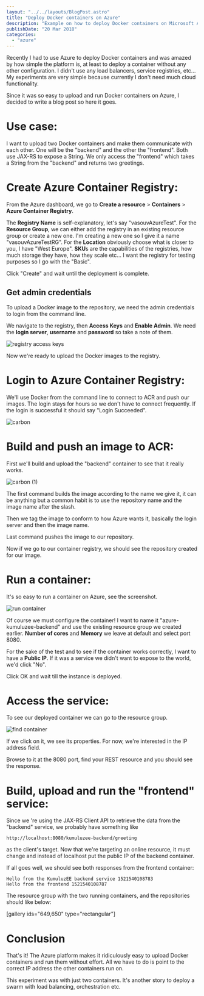 ```yaml
---
layout: "../../layouts/BlogPost.astro"
title: "Deploy Docker containers on Azure"
description: "Example on how to deploy Docker containers on Microsoft Azure"
publishDate: "20 Mar 2018"
categories: 
  - "azure"
---
```


Recently I had to use Azure to deploy Docker containers and was amazed by how simple the platform is, at least to deploy a container without any other configuration. I didn't use any load balancers, service registries, etc... My experiments are very simple because currently I don't need much cloud functionality.

Since it was so easy to upload and run Docker containers on Azure, I decided to write a blog post so here it goes.

# Use case:

I want to upload two Docker containers and make them communicate with each other. One will be the "backend" and the other the "frontend". Both use JAX-RS to expose a String. We only access the "frontend" which takes a String from the "backend" and returns two greetings.

# Create Azure Container Registry:

From the Azure dashboard, we go to **Create a resource** > **Containers** > **Azure Container Registry**.

The **Registry Name** is self-explanatory, let's say "vasouvAzureTest". For the **Resource Group**, we can either add the registry in an existing resource group or create a new one. I'm creating a new one so I give it a name "vasouvAzureTestRG". For the **Location** obviously choose what is closer to you, I have "West Europe". **SKU**s are the capabilities of the registries, how much storage they have, how they scale etc... I want the registry for testing purposes so I go with the "Basic".

Click "Create" and wait until the deployment is complete.

## Get admin credentials

To upload a Docker image to the repository, we need the admin credentials to login from the command line.

We navigate to the registry, then **Access Keys** and **Enable Admin**. We need the **login server**, **username** and **password** so take a note of them.

![registry access keys](/assets/2018-03-docker-containers-on-azure/registry-access-keys.png)

Now we're ready to upload the Docker images to the registry.

# Login to Azure Container Registry:

We'll use Docker from the command line to connect to ACR and push our images. The login stays for hours so we don't have to connect frequently. If the login is successful it should say "Login Succeeded".

![carbon](/assets/2018-03-docker-containers-on-azure/carbon.png)

# Build and push an image to ACR:

First we'll build and upload the "backend" container to see that it really works.

![carbon (1)](/assets/2018-03-docker-containers-on-azure/carbon-1.png)

The first command builds the image according to the name we give it, it can be anything but a common habit is to use the repository name and the image name after the slash.

Then we tag the image to conform to how Azure wants it, basically the login server and then the image name.

Last command pushes the image to our repository.

Now if we go to our container registry, we should see the repository created for our image.

# Run a container:

It's so easy to run a container on Azure, see the screenshot.

![run container](/assets/2018-03-docker-containers-on-azure/run-container.png)

Of course we must configure the container! I want to name it "azure-kumuluzee-backend" and use the existing resource group we created earlier. **Number of cores** and **Memory** we leave at default and select port 8080.

For the sake of the test and to see if the container works correctly, I want to have a **Public IP**. If it was a service we didn't want to expose to the world, we'd click "No".

Click OK and wait till the instance is deployed.

# Access the service:

To see our deployed container we can go to the resource group.

![find container](/assets/2018-03-docker-containers-on-azure/find-container.png)

If we click on it, we see its properties. For now, we're interested in the IP address field.

Browse to it at the 8080 port, find your REST resource and you should see the response.

# Build, upload and run the "frontend" service:

Since we 're using the JAX-RS Client API to retrieve the data from the "backend" service, we probably have something like

`http://localhost:8080/kumuluzee-backend/greeting`

as the client's target. Now that we're targeting an online resource, it must change and instead of localhost put the public IP of the backend container.

If all goes well, we should see both responses from the frontend container:

```
Hello from the KumuluzEE backend service 1521540108783
Hello from the frontend 1521540108787
```

The resource group with the two running containers, and the repositories should like below:

\[gallery ids="649,650" type="rectangular"\]

# Conclusion

That's it! The Azure platform makes it ridiculously easy to upload Docker containers and run them without effort. All we have to do is point to the correct IP address the other containers run on.

This experiment was with just two containers. It's another story to deploy a swarm with load balancing, orchestration etc.
